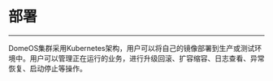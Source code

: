 # 部署
---
DomeOS集群采用Kubernetes架构，用户可以将自己的镜像部署到生产或测试环境中。用户可以管理正在运行的业务，进行升级回滚、扩容缩容、日志查看、异常恢复、启动停止等操作。


